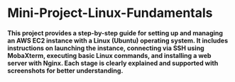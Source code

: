 # Mini-Project-Linux-Fundamentals
#### This project provides a step-by-step guide for setting up and managing an AWS EC2 instance with a Linux (Ubuntu) operating system. It includes instructions on launching the instance, connecting via SSH using MobaXterm, executing basic Linux commands, and installing a web server with Nginx. Each stage is clearly explained and supported with screenshots for better understanding.

